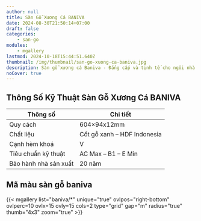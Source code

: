 ```yaml
---
author: null
title: Sàn Gỗ Xương Cá BANIVA
date: 2024-08-30T21:50:14+07:00
draft: false
categories:
    - san-go
modules:
    - mgallery
lastmod: 2024-10-18T15:44:51.640Z
thumbnail: /img/thumbnail/san-go-xuong-ca-baniva.jpg
description: Sàn gỗ xương cá Baniva - Đẳng cấp và tinh tế cho ngôi nhà bạn. Chất lượng cao, đa dạng màu sắc, chống trầy xước. Tạo không gian ấm cúng và sang trọng
noCover: true
---
```

## Thông Số Kỹ Thuật Sàn Gỗ Xương Cá BANIVA
| Thông số | Chi tiết |
|----------|----------|
| Quy cách | 604×94x12mm |
| Chất liệu | Cốt gỗ xanh – HDF Indonesia |
| Cạnh hèm khoá | V |
| Tiêu chuẩn kỹ thuật | AC Max – B1 – E Min |
| Bảo hành nhà sản xuất | 20 năm |

## Mã màu sàn gỗ baniva

{{< mgallery list="baniva/*" unique="true" ovlpos="right-bottom" ovlperc=10 ovlx=15 ovly=15 cols=2 type="grid" gap="m" radius="true" thumb="4x3" zoom="true" >}}